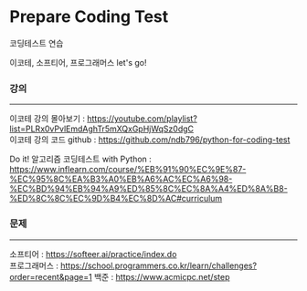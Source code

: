 # Prepare Coding Test
코딩테스트 연습

이코테, 소프티어, 프로그래머스 let's go!

### 강의
------
이코테 강의 몰아보기 : https://youtube.com/playlist?list=PLRx0vPvlEmdAghTr5mXQxGpHjWqSz0dgC    
이코테 강의 코드 github : https://github.com/ndb796/python-for-coding-test    

Do it! 알고리즘 코딩테스트 with Python : https://www.inflearn.com/course/%EB%91%90%EC%9E%87-%EC%95%8C%EA%B3%A0%EB%A6%AC%EC%A6%98-%EC%BD%94%EB%94%A9%ED%85%8C%EC%8A%A4%ED%8A%B8-%ED%8C%8C%EC%9D%B4%EC%8D%AC#curriculum

### 문제
----
소프티어 : https://softeer.ai/practice/index.do     
프로그래머스 : https://school.programmers.co.kr/learn/challenges?order=recent&page=1
백준 : https://www.acmicpc.net/step
